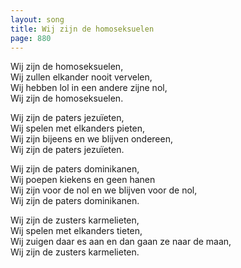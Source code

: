 ```yaml
---
layout: song
title: Wij zijn de homoseksuelen
page: 880
---
```


Wij zijn de homoseksuelen,  
Wij zullen elkander nooit vervelen,  
Wij hebben lol in een andere zijne nol,  
Wij zijn de homoseksuelen.  

Wij zijn de paters jezuïeten,  
Wij spelen met elkanders pieten,  
Wij zijn bijeens en we blijven ondereen,  
Wij zijn de paters jezuïeten.  

Wij zijn de paters dominikanen,  
Wij poepen kiekens en geen hanen  
Wij zijn voor de nol en we blijven voor de nol,  
Wij zijn de paters dominikanen.  

Wij zijn de zusters karmelieten,  
Wij spelen met elkanders tieten,  
Wij zuigen daar es aan en dan gaan ze naar de maan,  
Wij zijn de zusters karmelieten.  
